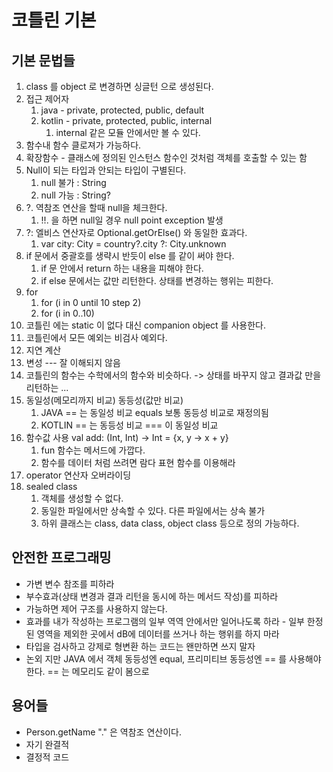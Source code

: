 # 코틀린 기본 

## 기본 문법들
1. class 를 object 로 변경하면 싱글턴 으로 생성된다. 
2. 접근 제어자 
   1. java - private, protected, public, default
   2. kotlin - private, protected, public, internal
      1. internal 같은 모듈 안에서만 볼 수 있다. 
3. 함수내 함수 클로져가 가능하다. 
4. 확장함수 - 클래스에 정의된 인스턴스 함수인 것처럼 객체를 호출할 수 있는 함
5. Null이 되는 타입과 안되는 타입이 구별된다. 
   1. null 불가 : String 
   2. null 가능 : String?
6. ?. 역참조 연산을 할때 null을 체크한다. 
   1. !!. 을 하면 null일 경우 null point exception 발생 
7. ?: 엘비스 연산자로 Optional.getOrElse() 와 동일한 효과다. 
   1. var city: City = country?.city ?: City.unknown
8. if 문에서 중괄호를 생략시 반듯이 else 를 같이 써야 한다. 
   1. if 문 안에서 return 하는 내용을 피해야 한다. 
   2. if else 문에서는 값만 리턴한다. 상태를 변경하는 행위는 피한다.
9. for
   1. for (i in 0 until 10 step 2)
   2. for (i in 0..10)
10. 코틀린 에는 static 이 없다 대신 companion object 를 사용한다. 
11. 코틀린에서 모든 예외는 비검사 예외다. 
12. 지연 계산
13. 변성 --- 잘 이해되지 않음 
14. 코틀린의 함수는 수학에서의 함수와 비슷하다. -> 상태를 바꾸지 않고 결과값 만을 리턴하는 ... 
15. 동일성(메모리까지 비교) 동등성(값만 비교)
    1. JAVA == 는 동일성 비교 equals 보통 동등성 비교로 재정의됨
    2. KOTLIN == 는 동등성 비교 === 이 동일성 비교
16. 함수값 사용 val add: (Int, Int) -> Int = {x, y -> x + y}
    1. fun 함수는 메서드에 가깝다.
    2. 함수를 데이터 처럼 쓰려면 람다 표현 함수를 이용해라 
17. operator 연산자 오버라이딩 
18. sealed class
    1. 객체를 생성할 수 없다. 
    2. 동일한 파일에서만 상속할 수 있다. 다른 파일에서는 상속 불가 
    3. 하위 클래스는 class, data class, object class 등으로 정의 가능하다. 


## 안전한 프로그래밍
- 가변 변수 참조를 피하라 
- 부수효과(상태 변경과 결과 리턴을 동시에 하는 메서드 작성)를 피하라
- 가능하면 제어 구조를 사용하지 않는다. 
- 효과를 내가 작성하는 프로그램의 일부 역역 안에서만 일어나도록 하라 - 일부 한정된 영역을 제외한 곳에서 dB에 데이터를 쓰거나 하는 행위를 하지 마라 
- 타입을 검사하고 강제로 형변환 하는 코드는 왠만하면 쓰지 말자 
- 논외 지만 JAVA 에서 객체 동등성엔 equal, 프리미티브 동등성엔 == 를 사용해야 한다. == 는 메모리도 같이 봄으로 


## 용어들 
- Person.getName "." 은 역참조 연산이다. 
- 자기 완결적 
- 결정적 코드 